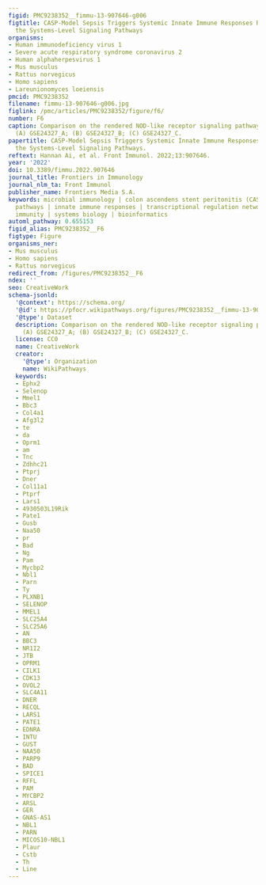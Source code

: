 ```yaml
---
figid: PMC9238352__fimmu-13-907646-g006
figtitle: CASP-Model Sepsis Triggers Systemic Innate Immune Responses Revealed by
  the Systems-Level Signaling Pathways
organisms:
- Human immunodeficiency virus 1
- Severe acute respiratory syndrome coronavirus 2
- Human alphaherpesvirus 1
- Mus musculus
- Rattus norvegicus
- Homo sapiens
- Lareunionomyces loeiensis
pmcid: PMC9238352
filename: fimmu-13-907646-g006.jpg
figlink: /pmc/articles/PMC9238352/figure/f6/
number: F6
caption: Comparison on the rendered NOD-like receptor signaling pathway (mmu04621).
  (A) GSE24327_A; (B) GSE24327_B; (C) GSE24327_C.
papertitle: CASP-Model Sepsis Triggers Systemic Innate Immune Responses Revealed by
  the Systems-Level Signaling Pathways.
reftext: Hannan Ai, et al. Front Immunol. 2022;13:907646.
year: '2022'
doi: 10.3389/fimmu.2022.907646
journal_title: Frontiers in Immunology
journal_nlm_ta: Front Immunol
publisher_name: Frontiers Media S.A.
keywords: microbial immunology | colon ascendens stent peritonitis (CASP) | signaling
  pathways | innate immune responses | transcriptional regulation network | innate
  immunity | systems biology | bioinformatics
automl_pathway: 0.655153
figid_alias: PMC9238352__F6
figtype: Figure
organisms_ner:
- Mus musculus
- Homo sapiens
- Rattus norvegicus
redirect_from: /figures/PMC9238352__F6
ndex: ''
seo: CreativeWork
schema-jsonld:
  '@context': https://schema.org/
  '@id': https://pfocr.wikipathways.org/figures/PMC9238352__fimmu-13-907646-g006.html
  '@type': Dataset
  description: Comparison on the rendered NOD-like receptor signaling pathway (mmu04621).
    (A) GSE24327_A; (B) GSE24327_B; (C) GSE24327_C.
  license: CC0
  name: CreativeWork
  creator:
    '@type': Organization
    name: WikiPathways
  keywords:
  - Ephx2
  - Selenop
  - Mmel1
  - Bbc3
  - Col4a1
  - Afg3l2
  - te
  - da
  - Oprm1
  - am
  - Tnc
  - Zdhhc21
  - Ptprj
  - Dner
  - Col11a1
  - Ptprf
  - Lars1
  - 4930503L19Rik
  - Pate1
  - Gusb
  - Naa50
  - pr
  - Bad
  - Ng
  - Pam
  - Mycbp2
  - Nbl1
  - Parn
  - Ty
  - PLXNB1
  - SELENOP
  - MMEL1
  - SLC25A4
  - SLC25A6
  - AN
  - BBC3
  - NR1I2
  - JTB
  - OPRM1
  - CILK1
  - CDK13
  - OVOL2
  - SLC4A11
  - DNER
  - RECQL
  - LARS1
  - PATE1
  - EDNRA
  - INTU
  - GUST
  - NAA50
  - PARP9
  - BAD
  - SPICE1
  - RFFL
  - PAM
  - MYCBP2
  - ARSL
  - GER
  - GNAS-AS1
  - NBL1
  - PARN
  - MICOS10-NBL1
  - Plaur
  - Cstb
  - Th
  - Line
---
```

